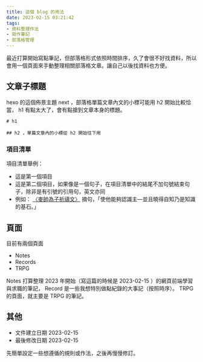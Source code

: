 ```yaml
---
title: 這個 blog 的用法
date: 2023-02-15 03:21:42
tags: 
- 資料整理作法
- 寫作筆記
- 部落格管理
---
```


最近打算開始寫點筆記，但部落格形式依照時間排序，久了會很不好找資料，所以會用一個頁面來手動整理相關部落格文章。讓自己以後找資料也方便。

## 文章子標題

hexo 的這個佈景主題 next ，部落格單篇文章內文的小標可能用 h2 開始比較恰當， h1 有點太大了，會有點搶到文章本身的標題。

```
# h1

## h2 ，單篇文章內的小標從 h2 開始往下用
```

### 項目清單

項目清單舉例：

- 這是第一個項目
- 這是第二個項目，如果像是一個句子，在項目清單中的結尾不加句號結束句子，除非是有引號的引用句，英文亦同
- 例如： [〈麥帥為子祈禱文〉](https://web-archive-2017.ait.org.tw/infousa/zhtw/DOCS/facts_prayer.htm) 摘句，「使他能夠認識主—並且曉得自知乃是知識的基石。」


## 頁面

目前有兩個頁面

- Notes
- Records
- TRPG

Notes 打算整理 2023 年開始（寫這篇的時候是 2023-02-15 ）的網頁前端學習與求職的筆記， Record 是一些我想特別做點紀錄的大事記（按照時序）。 TRPG 的頁面，就主要是 TRPG 的筆記。


## 其他

- 文件建立日期 2023-02-15
- 最後修改日期 2023-02-15

先簡單設定一些想遵循的規則或作法，之後再慢慢修訂。
